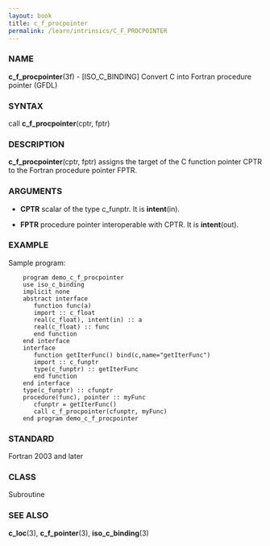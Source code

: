 ```yaml
---
layout: book
title: c_f_procpointer
permalink: /learn/intrinsics/C_F_PROCPOINTER
---
```

### NAME

__c\_f\_procpointer__(3f) - \[ISO\_C\_BINDING\] Convert C into Fortran procedure pointer
(GFDL)

### SYNTAX

call __c\_f\_procpointer__(cptr, fptr)

### DESCRIPTION

__c\_f\_procpointer__(cptr, fptr) assigns the target of the C function
pointer CPTR to the Fortran procedure pointer FPTR.

### ARGUMENTS

  - __CPTR__
    scalar of the type c\_funptr. It is __intent__(in).

  - __FPTR__
    procedure pointer interoperable with CPTR. It is __intent__(out).

### EXAMPLE

Sample program:

```
    program demo_c_f_procpointer
    use iso_c_binding
    implicit none
    abstract interface
       function func(a)
       import :: c_float
       real(c_float), intent(in) :: a
       real(c_float) :: func
       end function
    end interface
    interface
       function getIterFunc() bind(c,name="getIterFunc")
       import :: c_funptr
       type(c_funptr) :: getIterFunc
       end function
    end interface
    type(c_funptr) :: cfunptr
    procedure(func), pointer :: myFunc
       cfunptr = getIterFunc()
       call c_f_procpointer(cfunptr, myFunc)
    end program demo_c_f_procpointer
```

### STANDARD

Fortran 2003 and later

### CLASS

Subroutine

### SEE ALSO

__c\_loc__(3), __c\_f\_pointer__(3), __iso\_c\_binding__(3)
